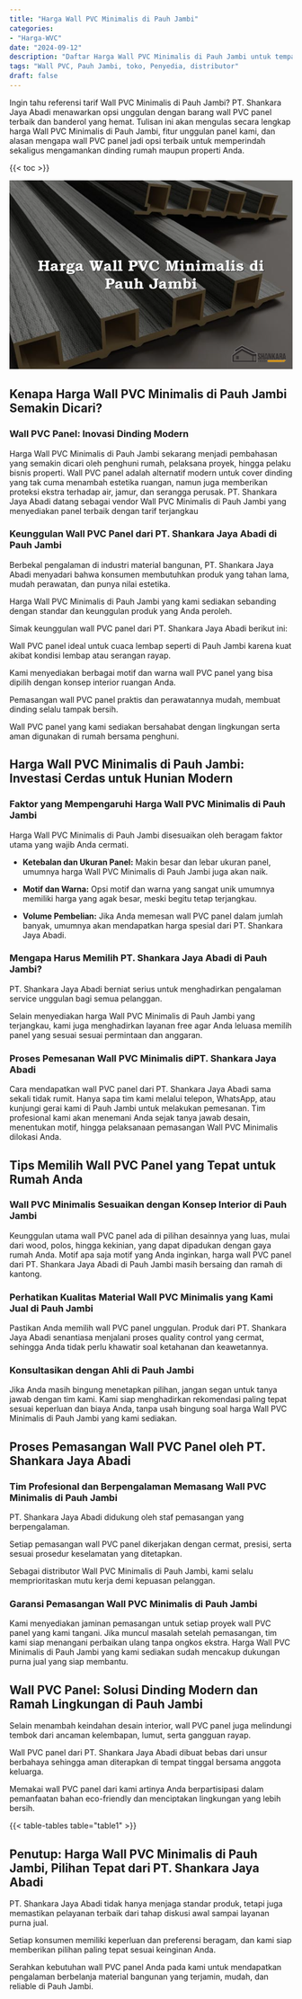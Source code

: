 ```yaml
---
title: "Harga Wall PVC Minimalis di Pauh Jambi"
categories: 
- "Harga-WVC"
date: "2024-09-12"
description: "Daftar Harga Wall PVC Minimalis di Pauh Jambi untuk tempat tinggal, office, dan gerai. Material berkualitas, variasi motif, pilihan warna menarik, dengan jasa pemasangan dikerjakan oleh tim profesional dan garansi resmi!|Servis distribusi Wall PVC Minimalis di Pauh Jambi bagi kebutuhan rumah, perkantoran, maupun gerai, dengan produk berkualitas dan penempatan oleh teknisi profesional serta garansi resmi.|Pilihan Wall PVC Minimalis di Pauh Jambi yang terpercaya untuk tempat tinggal, office, serta toko, bersama material berkualitas dan pemasangan dikerjakan oleh tim profesional dan jaminan resmi.|Distribusi Wall PVC Minimalis di Pauh Jambi untuk hunian, perkantoran, dan toko, dengan material terbaik dan penempatan oleh tenaga ahli ahli, dilengkapi beserta jaminan resmi.}"
tags: "Wall PVC, Pauh Jambi, toko, Penyedia, distributor"
draft: false
---
```


Ingin tahu referensi tarif Wall PVC Minimalis di Pauh Jambi? PT. Shankara Jaya Abadi menawarkan opsi unggulan dengan barang wall PVC panel terbaik dan banderol yang hemat. Tulisan ini akan mengulas secara lengkap harga Wall PVC Minimalis di Pauh Jambi, fitur unggulan panel kami, dan alasan mengapa wall PVC panel jadi opsi terbaik untuk memperindah sekaligus mengamankan dinding rumah maupun properti Anda.

{{< toc >}}

![Harga Wall PVC Minimalis di Pauh Jambi](/images/Harga-WVC/Harga-Wall-PVC-Minimalis-di-Pauh-Jambi.png)


## Kenapa Harga Wall PVC Minimalis di Pauh Jambi Semakin Dicari?

### Wall PVC Panel: Inovasi Dinding Modern

Harga Wall PVC Minimalis di Pauh Jambi sekarang menjadi pembahasan yang semakin dicari oleh penghuni rumah, pelaksana proyek, hingga pelaku bisnis properti. Wall PVC panel adalah alternatif modern untuk cover dinding yang tak cuma menambah estetika ruangan, namun juga memberikan proteksi ekstra terhadap air, jamur, dan serangga perusak. PT. Shankara Jaya Abadi datang sebagai vendor Wall PVC Minimalis di Pauh Jambi yang menyediakan panel terbaik dengan tarif terjangkau

### Keunggulan Wall PVC Panel dari PT. Shankara Jaya Abadi di Pauh Jambi

Berbekal pengalaman di industri material bangunan, PT. Shankara Jaya Abadi menyadari bahwa konsumen membutuhkan produk yang tahan lama, mudah perawatan, dan punya nilai estetika.

Harga Wall PVC Minimalis di Pauh Jambi yang kami sediakan sebanding dengan standar dan keunggulan produk yang Anda peroleh.

Simak keunggulan wall PVC panel dari PT. Shankara Jaya Abadi berikut ini:

Wall PVC panel ideal untuk cuaca lembap seperti di Pauh Jambi karena kuat akibat kondisi lembap atau serangan rayap.

Kami menyediakan berbagai motif dan warna wall PVC panel yang bisa dipilih dengan konsep interior ruangan Anda.

Pemasangan wall PVC panel praktis dan perawatannya mudah, membuat dinding selalu tampak bersih.

Wall PVC panel yang kami sediakan bersahabat dengan lingkungan serta aman digunakan di rumah bersama penghuni.

## Harga Wall PVC Minimalis di Pauh Jambi: Investasi Cerdas untuk Hunian Modern

### Faktor yang Mempengaruhi Harga Wall PVC Minimalis di Pauh Jambi

Harga Wall PVC Minimalis di Pauh Jambi disesuaikan oleh beragam faktor utama yang wajib Anda cermati.

- **Ketebalan dan Ukuran Panel:** Makin besar dan lebar ukuran panel, umumnya harga Wall PVC Minimalis di Pauh Jambi juga akan naik.

- **Motif dan Warna:** Opsi motif dan warna yang sangat unik umumnya memiliki harga yang agak besar, meski begitu tetap terjangkau.

- **Volume Pembelian:** Jika Anda memesan wall PVC panel dalam jumlah banyak, umumnya akan mendapatkan harga spesial dari PT. Shankara Jaya Abadi.

### Mengapa Harus Memilih PT. Shankara Jaya Abadi di Pauh Jambi?

PT. Shankara Jaya Abadi berniat serius untuk menghadirkan pengalaman service unggulan bagi semua pelanggan.

Selain menyediakan harga Wall PVC Minimalis di Pauh Jambi yang terjangkau, kami juga menghadirkan layanan free agar Anda leluasa memilih panel yang sesuai sesuai permintaan dan anggaran.

### Proses Pemesanan Wall PVC Minimalis diPT. Shankara Jaya Abadi

Cara mendapatkan wall PVC panel dari PT. Shankara Jaya Abadi sama sekali tidak rumit. Hanya sapa tim kami melalui telepon, WhatsApp, atau kunjungi gerai kami di Pauh Jambi untuk melakukan pemesanan. Tim profesional kami akan menemani Anda sejak tanya jawab desain, menentukan motif, hingga pelaksanaan pemasangan Wall PVC Minimalis dilokasi Anda.

## Tips Memilih Wall PVC Panel yang Tepat untuk Rumah Anda

### Wall PVC Minimalis Sesuaikan dengan Konsep Interior di Pauh Jambi

Keunggulan utama wall PVC panel ada di pilihan desainnya yang luas, mulai dari wood, polos, hingga kekinian, yang dapat dipadukan dengan gaya rumah Anda. Motif apa saja motif yang Anda inginkan, harga wall PVC panel dari PT. Shankara Jaya Abadi di Pauh Jambi masih bersaing dan ramah di kantong.

### Perhatikan Kualitas Material Wall PVC Minimalis yang Kami Jual di Pauh Jambi

Pastikan Anda memilih wall PVC panel unggulan. Produk dari PT. Shankara Jaya Abadi senantiasa menjalani proses quality control yang cermat, sehingga Anda tidak perlu khawatir soal ketahanan dan keawetannya.

### Konsultasikan dengan Ahli di Pauh Jambi

Jika Anda masih bingung menetapkan pilihan, jangan segan untuk tanya jawab dengan tim kami. Kami siap menghadirkan rekomendasi paling tepat sesuai keperluan dan biaya Anda, tanpa usah bingung soal harga Wall PVC Minimalis di Pauh Jambi yang kami sediakan.

## Proses Pemasangan Wall PVC Panel oleh PT. Shankara Jaya Abadi

### Tim Profesional dan Berpengalaman Memasang Wall PVC Minimalis di Pauh Jambi

PT. Shankara Jaya Abadi didukung oleh staf pemasangan yang berpengalaman.

Setiap pemasangan wall PVC panel dikerjakan dengan cermat, presisi, serta sesuai prosedur keselamatan yang ditetapkan.

Sebagai distributor Wall PVC Minimalis di Pauh Jambi, kami selalu memprioritaskan mutu kerja demi kepuasan pelanggan.

### Garansi Pemasangan Wall PVC Minimalis di Pauh Jambi

Kami menyediakan jaminan pemasangan untuk setiap proyek wall PVC panel yang kami tangani. Jika muncul masalah setelah pemasangan, tim kami siap menangani perbaikan ulang tanpa ongkos ekstra. Harga Wall PVC Minimalis di Pauh Jambi yang kami sediakan sudah mencakup dukungan purna jual yang siap membantu.

## Wall PVC Panel: Solusi Dinding Modern dan Ramah Lingkungan di Pauh Jambi

Selain menambah keindahan desain interior, wall PVC panel juga melindungi tembok dari ancaman kelembapan, lumut, serta gangguan rayap.

Wall PVC panel dari PT. Shankara Jaya Abadi dibuat bebas dari unsur berbahaya sehingga aman diterapkan di tempat tinggal bersama anggota keluarga.

Memakai wall PVC panel dari kami artinya Anda berpartisipasi dalam pemanfaatan bahan eco-friendly dan menciptakan lingkungan yang lebih bersih.

{{< table-tables table="table1" >}}

## Penutup: Harga Wall PVC Minimalis di Pauh Jambi, Pilihan Tepat dari PT. Shankara Jaya Abadi

PT. Shankara Jaya Abadi tidak hanya menjaga standar produk, tetapi juga memastikan pelayanan terbaik dari tahap diskusi awal sampai layanan purna jual.

Setiap konsumen memiliki keperluan dan preferensi beragam, dan kami siap memberikan pilihan paling tepat sesuai keinginan Anda.

Serahkan kebutuhan wall PVC panel Anda pada kami untuk mendapatkan pengalaman berbelanja material bangunan yang terjamin, mudah, dan reliable di Pauh Jambi.